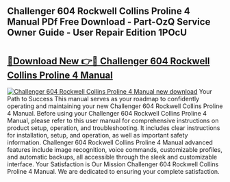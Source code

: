 ## Challenger 604 Rockwell Collins Proline 4 Manual PDf Free Download - Part-OzQ Service Owner Guide - User Repair Edition 1POcU

# <h2><a href="http://bc80251.oget.top/?id=Challenger+604+Rockwell+Collins+Proline+4+Manual">🔗Download New 👉🔴 Challenger 604 Rockwell Collins Proline 4 Manual</a></h2>

[![Challenger 604 Rockwell Collins Proline 4 Manual new download](https://i.imgur.com/5g1atiW.png)](http://bc80251.oget.top/?id=Challenger+604+Rockwell+Collins+Proline+4+Manual)
Your Path to Success This manual serves as your roadmap to confidently operating and maintaining your new Challenger 604 Rockwell Collins Proline 4 Manual. Before using your Challenger 604 Rockwell Collins Proline 4 Manual, please refer to this user manual for comprehensive instructions on product setup, operation, and troubleshooting. It includes clear instructions for installation, setup, and operation, as well as important safety information. Challenger 604 Rockwell Collins Proline 4 Manual advanced features include image recognition, voice commands, customizable profiles, and automatic backups, all accessible through the sleek and customizable interface. Your Satisfaction is Our Mission Challenger 604 Rockwell Collins Proline 4 Manual. We are dedicated to ensuring your complete satisfaction.

